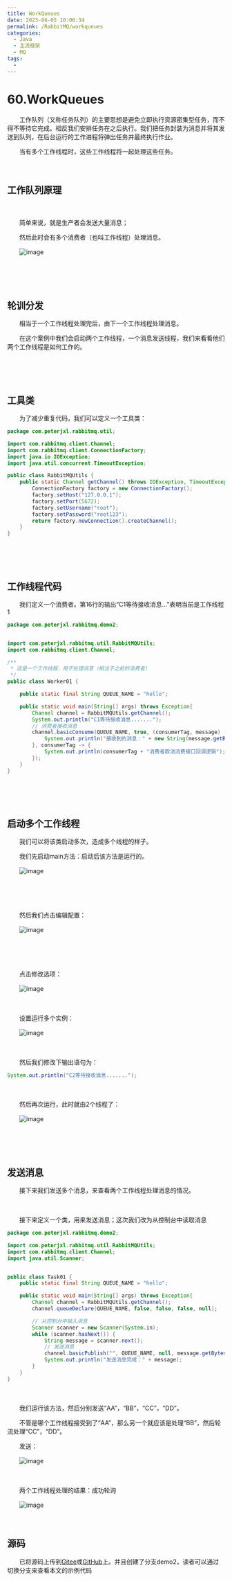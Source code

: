 ```yaml
---
title: WorkQueues
date: 2023-06-05 10:06:34
permalink: /RabbitMQ/workqueues
categories:
  - Java
  - 主流框架
  - MQ
tags:
  - 
---
```

# 60.WorkQueues

　　工作队列（又称任务队列）的主要思想是避免立即执行资源密集型任务，而不得不等待它完成。相反我们安排任务在之后执行。我们把任务封装为消息并将其发送到队列，在后台运行的工作进程将弹出任务并最终执行作业。
<!-- more -->
　　当有多个工作线程时，这些工作线程将一起处理这些任务。

　　‍

## 工作队列原理

　　‍

　　简单来说，就是生产者会发送大量消息；

　　然后此时会有多个消费者（也叫工作线程）处理消息。

　　​![image](https://image.peterjxl.com/blog/image-20230522071201-fbijapa.png)

　　‍

　　​

## 轮训分发

　　相当于一个工作线程处理完后，由下一个工作线程处理消息。

　　在这个案例中我们会启动两个工作线程，一个消息发送线程，我们来看看他们两个工作线程是如何工作的。

　　‍

　　‍

## 工具类

　　为了减少重复代码，我们可以定义一个工具类：

```java
package com.peterjxl.rabbitmq.util;

import com.rabbitmq.client.Channel;
import com.rabbitmq.client.ConnectionFactory;
import java.io.IOException;
import java.util.concurrent.TimeoutException;

public class RabbitMQUtils {
    public static Channel getChannel() throws IOException, TimeoutException {
        ConnectionFactory factory = new ConnectionFactory();
        factory.setHost("127.0.0.1");
        factory.setPort(5672);
        factory.setUsername("root");
        factory.setPassword("root123");
        return factory.newConnection().createChannel();
    }
}
```

　　‍

　　‍

## 工作线程代码

　　我们定义一个消费者。第16行的输出“C1等待接收消息...”表明当前是工作线程1

```java
package com.peterjxl.rabbitmq.demo2;


import com.peterjxl.rabbitmq.util.RabbitMQUtils;
import com.rabbitmq.client.Channel;

/**
 * 这是一个工作线程，用于处理消息（相当于之前的消费者）
 */
public class Worker01 {

    public static final String QUEUE_NAME = "hello";

    public static void main(String[] args) throws Exception{
        Channel channel = RabbitMQUtils.getChannel();
        System.out.println("C1等待接收消息.......");
        // 消费者接收消息
        channel.basicConsume(QUEUE_NAME, true, (consumerTag, message) -> {
            System.out.println("接收到的消息：" + new String(message.getBody()));
        }, consumerTag -> {
            System.out.println(consumerTag + "消费者取消消费接口回调逻辑");
        });
    }
}

```

　　‍

　　‍

## 启动多个工作线程

　　我们可以将该类启动多次，造成多个线程的样子。

　　我们先启动main方法：启动后该方法是运行的。

　　​![image](https://image.peterjxl.com/blog/image-20230522074216-fkc69u0.png)​

　　‍

　　‍

　　然后我们点击编辑配置：

　　​![image](https://image.peterjxl.com/blog/image-20230522074239-h28x132.png)​

　　‍

　　‍

　　点击修改选项：

　　​![image](https://image.peterjxl.com/blog/image-20230522074406-em43tlg.png)​

　　‍

　　设置运行多个实例：

　　​![image](https://image.peterjxl.com/blog/image-20230522074421-htb8uy1.png)​

　　‍

　　然后我们修改下输出语句为：

```java
System.out.println("C2等待接收消息.......");
```

　　‍

　　然后再次运行，此时就由2个线程了：

　　​![image](https://image.peterjxl.com/blog/image-20230522074625-g9rof0w.png)​

　　‍

　　‍

## 发送消息

　　接下来我们发送多个消息，来查看两个工作线程处理消息的情况。

　　‍

　　接下来定义一个类，用来发送消息；这次我们改为从控制台中读取消息

```java
package com.peterjxl.rabbitmq.demo2;

import com.peterjxl.rabbitmq.util.RabbitMQUtils;
import com.rabbitmq.client.Channel;
import java.util.Scanner;


public class Task01 {
    public static final String QUEUE_NAME = "hello";

    public static void main(String[] args) throws Exception{
        Channel channel = RabbitMQUtils.getChannel();
        channel.queueDeclare(QUEUE_NAME, false, false, false, null);

        // 从控制台中输入消息
        Scanner scanner = new Scanner(System.in);
        while (scanner.hasNext()) {
            String message = scanner.next();
            // 发送消息
            channel.basicPublish("", QUEUE_NAME, null, message.getBytes());
            System.out.println("发送消息完成：" + message);
        }
    }
}
```

　　‍

　　我们运行该方法，然后分别发送“AA”，“BB”，“CC”，“DD”。

　　不管是哪个工作线程接受到了“AA”，那么另一个就应该是处理“BB”，然后轮流处理“CC”，“DD”。

　　发送：

　　​![image](https://image.peterjxl.com/blog/image-20230522075529-pgx2jh3.png)​

　　‍

　　两个工作线程处理的结果：成功轮询

　　​![image](https://image.peterjxl.com/blog/image-20230522075553-d07oe91.png)​

　　‍

## 源码

　　已将源码上传到[Gitee](https://gitee.com/peterjxl/LearnMQ)或[GitHub](https://github.com/Peter-JXL/LearnMQ)上。并且创建了分支demo2，读者可以通过切换分支来查看本文的示例代码
